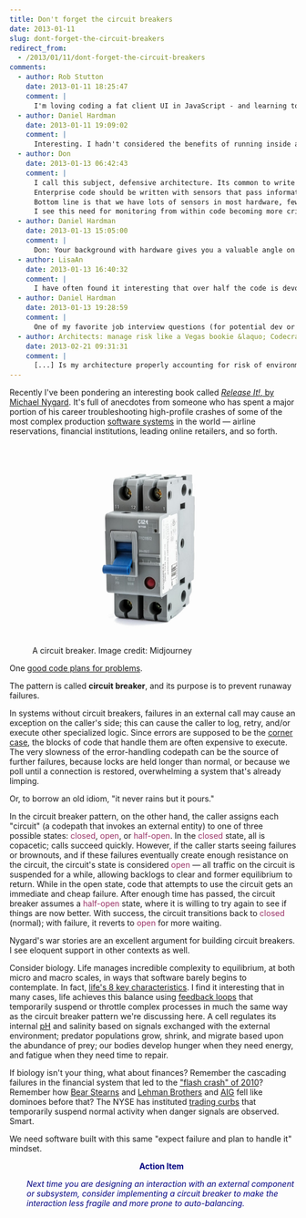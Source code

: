 ```yaml
---
title: Don't forget the circuit breakers
date: 2013-01-11
slug: dont-forget-the-circuit-breakers
redirect_from:
  - /2013/01/11/dont-forget-the-circuit-breakers
comments:
  - author: Rob Stutton
    date: 2013-01-11 18:25:47
    comment: |
      I'm loving coding a fat client UI in JavaScript - and learning to worry less about comms errors; I never change my state unless the call succeeds and just report any failures to the user with no retries or logging. Since all I/O is tied directly to user actions, they are free to retry whatever they did ... it's very relaxing :-)
  - author: Daniel Hardman
    date: 2013-01-11 19:09:02
    comment: |
      Interesting. I hadn't considered the benefits of running inside a robust and well implemented browser &mdash; but you've certainly put your finger on one of them. +1 for not solving problems when you don't have to!
  - author: Don
    date: 2013-01-13 06:42:43
    comment: |
      I call this subject, defensive architecture. Its common to write code within an architecture and design based upon a story working. In architecture I think that there is an opportunity to use "circuit breaker" techniques but I also think there is an opportunity to build in sensors and diagnostics that can run inline or better yet in "white space". 
      Enterprise code should be written with sensors that pass information to another system whose purpose it is to monitor performance, stability and analyze potential failure. This system could also decide on routing the code another way in case of failure. In this case the routing switches would replace circuit breakers and the "service" essentially reroutes around a failure or poorly functioning element......
      Bottom line is that we have lots of sensors in most hardware, few in software ....
      I see this need for monitoring from within code becoming more critical as the use of open source increases and enterprises provision their code inside the likes of AWS. I bet that Netflix would agree with this notion after the holiday fiasco .......
  - author: Daniel Hardman
    date: 2013-01-13 15:05:00
    comment: |
      Don: Your background with hardware gives you a valuable angle on this that those of us who are pure software folks miss. Thanks for chiming in. I agree with your prediction about this becoming more and more important as software gets more complex. In fact, I've been meaning for quite a while to write a post about how living systems (in biology) profit from the ability that all living things share, to react to stimuli. Your observation about sensors points to the same truth.
  - author: LisaAn
    date: 2013-01-13 16:40:32
    comment: |
      I have often found it interesting that over half the code is devoted to checking for error conditions and dealing with errors but we don't often test error conditions but the "golden path" instead. Perhaps the "circuit breaker" would push us to test errors more often.
  - author: Daniel Hardman
    date: 2013-01-13 19:28:59
    comment: |
      One of my favorite job interview questions (for potential dev or QA hires) is to ask someone how they'd test a simple program. Some people stare at me blankly. Some just regurgitate the golden path. The ones I like to hire are the ones that immediately reel off half a dozen ways that they could imagine the code being broken. That kind of thinker is not only better at writing error-resistant code and better at writing comprehensive tests, but is also more creative and fun to work with overall.
  - author: Architects: manage risk like a Vegas bookie &laquo; Codecraft
    date: 2013-02-21 09:31:31
    comment: |
      [...] Is my architecture properly accounting for risk of environmental problems such as DDOS, routing failures, brownouts, and temporary loss of an internal component? (See my article about circuit breakers.) [...]
---
```

Recently I've been pondering an interesting book called <a href="http://pragprog.com/book/mnee/release-it"><em>Release It!</em>, by Michael Nygard</a>. It's full of anecdotes from someone who has spent a major portion of his career troubleshooting high-profile crashes of some of the most complex production <a class="zem_slink" title="Software system" href="http://en.wikipedia.org/wiki/Software_system" target="_blank" rel="wikipedia">software systems</a> in the world &mdash; airline reservations, financial institutions, leading online retailers, and so forth.

<figure><img src="assets/circuit-breaker.jpg" /><figcaption>A circuit breaker. Image credit: Midjourney</figcaption></figure>

One <a class="zem_slink" title="Design pattern (computer science)" href="good-code-plans-for-problems.md">good code plans for problems</a>.

The pattern is called <strong>circuit breaker</strong>, and its purpose is to prevent runaway failures.

In systems without circuit breakers, failures in an external call may cause an exception on the caller's side; this can cause the caller to log, retry, and/or execute other specialized logic. Since errors are supposed to be the <a class="zem_slink" title="Corner case" href="http://en.wikipedia.org/wiki/Corner_case" target="_blank" rel="wikipedia">corner case</a>, the blocks of code that handle them are often expensive to execute. The very slowness of the error-handling codepath can be the source of further failures, because locks are held longer than normal, or because we poll until a connection is restored, overwhelming a system that's already limping.

Or, to borrow an old idiom, "it never rains but it pours."

In the circuit breaker pattern, on the other hand, the caller assigns each "circuit" (a codepath that invokes an external entity) to one of three possible states: <span style="color:#993366;">closed</span>, <span style="color:#993366;">open</span>, or <span style="color:#993366;">half-open</span>. In the <span style="color:#993366;">closed</span> state, all is copacetic; calls succeed quickly. However, if the caller starts seeing failures or brownouts, and if these failures eventually create enough resistance on the circuit, the circuit's state is considered <span style="color:#993366;">open</span> &mdash; all traffic on the circuit is suspended for a while, allowing backlogs to clear and former equilibrium to return. While in the open state, code that attempts to use the circuit gets an immediate and cheap failure. After enough time has passed, the circuit breaker assumes a <span style="color:#993366;">half-open</span> state, where it is willing to try again to see if things are now better. With success, the circuit transitions back to <span style="color:#993366;">closed</span> (normal); with failure, it reverts to <span style="color:#993366;">open</span> for more waiting.

Nygard's war stories are an excellent argument for building circuit breakers. I see eloquent support in other contexts as well.

Consider biology. Life manages incredible complexity to equilibrium, at both micro and macro scales, in ways that software barely begins to contemplate. In fact, <a class="zem_slink" title="Homeostasis" href="the-8th-characteristic.md">life's 8 key characteristics</a>. I find it interesting that in many cases, life achieves this balance using <a class="zem_slink" title="Feedback" href="http://en.wikipedia.org/wiki/Feedback" target="_blank" rel="wikipedia">feedback loops</a> that temporarily suspend or throttle complex processes in much the same way as the circuit breaker pattern we're discussing here. A cell regulates its internal <a class="zem_slink" title="PH" href="http://en.wikipedia.org/wiki/PH" target="_blank" rel="wikipedia">pH</a> and salinity based on signals exchanged with the external environment; predator populations grow, shrink, and migrate based upon the abundance of prey; our bodies develop hunger when they need energy, and fatigue when they need time to repair.

If biology isn't your thing, what about finances? Remember the cascading failures in the financial system that led to the <a href="http://en.wikipedia.org/wiki/2010_Flash_Crash" target="_blank">"flash crash" of 2010</a>? Remember how <a class="zem_slink" title="Bear Stearns" href="http://en.wikipedia.org/wiki/Bear_Stearns" target="_blank" rel="wikipedia">Bear Stearns</a> and <a class="zem_slink" title="Lehman Brothers" href="http://en.wikipedia.org/wiki/Lehman_Brothers" target="_blank" rel="wikipedia">Lehman Brothers</a> and <a class="zem_slink" title="American International Group" href="http://en.wikipedia.org/wiki/American_International_Group" target="_blank" rel="wikipedia">AIG</a> fell like dominoes before that? The NYSE has instituted <a href="http://en.wikipedia.org/wiki/Trading_curb" target="_blank">trading curbs</a> that temporarily suspend normal activity when danger signals are observed. Smart.

We need software built with this same "expect failure and plan to handle it" mindset.
<p style="padding-left:30px;text-align:center;"><strong><span style="color:#000080;">Action Item</span></strong></p>
<p style="padding-left:30px;"><em><span style="color:#000080;">Next time you are designing an interaction with an external component or subsystem, consider implementing a circuit breaker to make the interaction less fragile and more prone to auto-balancing.</span></em></p>
